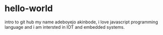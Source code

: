 # hello-world
intro to git hub
my name adeboyejo akinbode, i love javascript programming language and i am intersted in IOT and embedded systems.
